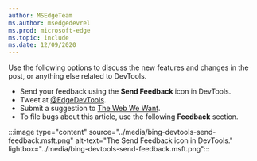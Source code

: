 ```yaml
---
author: MSEdgeTeam
ms.author: msedgedevrel
ms.prod: microsoft-edge
ms.topic: include
ms.date: 12/09/2020
---
```

Use the following options to discuss the new features and changes in the post, or anything else related to DevTools.

*   Send your feedback using the **Send Feedback** icon in DevTools.
*   Tweet at [@EdgeDevTools][PostTweetEdgeDevTools].
*   Submit a suggestion to [The Web We Want][TheWebWeWant].
*   To file bugs about this article, use the following **Feedback** section.

:::image type="content" source="../media/bing-devtools-send-feedback.msft.png" alt-text="The Send Feedback icon in DevTools." lightbox="../media/bing-devtools-send-feedback.msft.png":::


<!-- links -->
[PostTweetEdgeDevTools]: https://twitter.com/intent/tweet?text=@EdgeDevTools "@EdgeDevTools | Post a Tweet"

[EdgeDevToolsTwitterAccount]: https://twitter.com/EdgeDevTools "@EdgeDevTools Twitter account"

[GitHubMicrosoftDocsEdgeDeveloperNewIssue]: https://github.com/MicrosoftDocs/edge-developer/issues/new?title=[DevTools%20Docs%20Feedback] "New Issue - MicrosoftDocs/edge-developer - GitHub"

[TheWebWeWant]: https://webwewant.fyi "The Web We Want"
